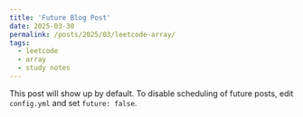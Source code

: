 ```yaml
---
title: 'Future Blog Post'
date: 2025-03-30
permalink: /posts/2025/03/leetcode-array/
tags:
  - leetcode
  - array
  - study notes
---
```


This post will show up by default. To disable scheduling of future posts, edit `config.yml` and set `future: false`. 


<!-- ## examples for post
---
title: 'Leetcode Array Problems'
date: 2025-03-28
# permalink: /posts/2012/08/blog-post-4/ (example)
permalink: /posts/2025/03/28/leetcode-array 
tags:
  - leetcode
  - array
  - study notes
---

This is a sample blog post. Lorem ipsum I can't remember the rest of lorem ipsum and don't have an internet connection right now. Testing testing testing this blog post. Blog posts are cool.

Headings are cool
======

You can have many headings
======

Aren't headings cool?
------ -->